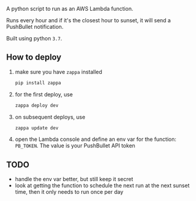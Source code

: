 A python script to run as an AWS Lambda function.

Runs every hour and if it's the closest hour to sunset, it will send a
PushBullet notification.

Built using python `3.7`.

## How to deploy

  1. make sure you have `zappa` installed
      ```bash
      pip install zappa
      ```
  1. for the first deploy, use
      ```bash
      zappa deploy dev
      ```
  1. on subsequent deploys, use
      ```bash
      zappa update dev
      ```
  1. open the Lambda console and define an env var for the function: `PB_TOKEN`. The value is your PushBullet API token

## TODO

  - handle the env var better, but still keep it secret
  - look at getting the function to schedule the next run at the next sunset time, then it only needs to run once per day
